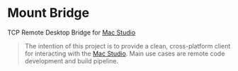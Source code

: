 # Mount Bridge
TCP Remote Desktop Bridge for [Mac Studio](https://www.apple.com/mac-studio/)

> The intention of this project is to provide a clean, cross-platform client for interacting with the [Mac Studio](https://www.apple.com/mac-studio/). Main use cases are remote code development and build pipeline.
